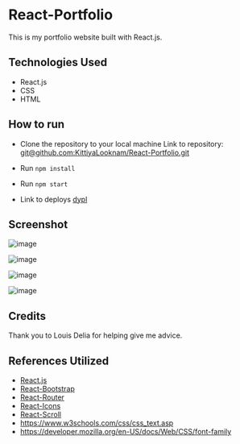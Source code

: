 # React-Portfolio
This is my portfolio website built with React.js.


## Technologies Used
- React.js
- CSS
- HTML

## How to run
- Clone the repository to your local machine  Link to repository: [git@github.com:KittiyaLooknam/React-Portfolio.git](https://github.com/KittiyaLooknam/React-Portfolio.git)

- Run `npm install`

- Run `npm start`

- Link to deploys [dypl](https://frolicking-basbousa-5ba9e1.netlify.app/)

## Screenshot

![image](https://github.com/KittiyaLooknam/React-Portfolio/assets/149645563/1cf66f1f-e37c-4cef-b8ee-33bdd244a263)

![image](https://github.com/KittiyaLooknam/React-Portfolio/assets/149645563/435dac20-65fa-43c6-9d1b-50d374bace79)

![image](https://github.com/KittiyaLooknam/React-Portfolio/assets/149645563/bc7cc732-b20e-4149-879e-bcf7e782da90)

![image](https://github.com/KittiyaLooknam/React-Portfolio/assets/149645563/d0a0d1d8-8b29-4c66-a3eb-907e91a80207)


## Credits 
Thank you to Louis Delia for helping give me advice.

## References Utilized
- [React.js](https://reactjs.org/)
- [React-Bootstrap](https://react-bootstrap.github.io/)
- [React-Router](https://reactrouter.com/)
- [React-Icons](https://react-icons.github.io/react-icons/)
- [React-Scroll](https://www.npmjs.com/package/react-scroll)
- https://www.w3schools.com/css/css_text.asp 
- https://developer.mozilla.org/en-US/docs/Web/CSS/font-family
